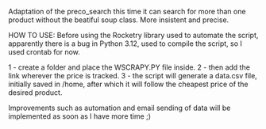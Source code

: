 Adaptation of the preco_search this time it can search for more than one product without the beatiful soup class.
More insistent and precise.

HOW TO USE:
Before using the Rocketry library used to automate the script, apparently there is a bug in Python 3.12, used to compile the script, so I used crontab for now.

1 - create a folder and place the WSCRAPY.PY file inside.
2 - then add the link wherever the price is tracked.
3 - the script will generate a data.csv file, initially saved in /home, after which it will follow the cheapest price of the desired product.

Improvements such as automation and email sending of data will be implemented as soon as I have more time ;)